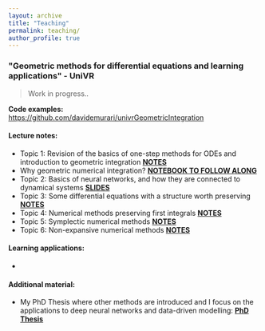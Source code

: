 ```yaml
---
layout: archive
title: "Teaching"
permalink: teaching/
author_profile: true
---
```


### "Geometric methods for differential equations and learning applications" - UniVR

> Work in progress..

**Code examples:** https://github.com/davidemurari/univrGeometricIntegration

#### Lecture notes:

- Topic 1: Revision of the basics of one-step methods for ODEs and introduction to geometric integration [**NOTES**](/notesUniVR/topic1.pdf)
- Why geometric numerical integration? [**NOTEBOOK TO FOLLOW ALONG**](https://github.com/davidemurari/univrGeometricIntegration/blob/main/whyGeometricIntegration.ipynb)
- Topic 2: Basics of neural networks, and how they are connected to dynamical systems [**SLIDES**](/notesUniVR/sldesBackground.pdf)
- Topic 3: Some differential equations with a structure worth preserving [**NOTES**](/notesUniVR/topic2.pdf)
- Topic 4: Numerical methods preserving first integrals [**NOTES**](/notesUniVR/topic3.pdf)
- Topic 5: Symplectic numerical methods [**NOTES**](/notesUniVR/topic4.pdf)
- Topic 6: Non-expansive numerical methods [**NOTES**](/notesUniVR/topic5.pdf)

#### Learning applications:
- 

#### Additional material:
- My PhD Thesis where other methods are introduced and I focus on the applications to deep neural networks and data-driven modelling: [**PhD Thesis**](/phd_thesis.pdf)